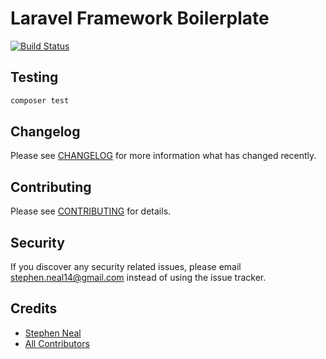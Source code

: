 # Laravel Framework Boilerplate

[![Build Status](https://travis-ci.com/sfneal/laravel-boilerplate.svg?token=dzMhNBw62SnzqHvmFuny&branch=master)](https://travis-ci.com/sfneal/laravel-boilerplate)


## Testing

``` bash
composer test
```

## Changelog

Please see [CHANGELOG](changelog.txt) for more information what has changed recently.

## Contributing

Please see [CONTRIBUTING](CONTRIBUTING.md) for details.

## Security

If you discover any security related issues, please email stephen.neal14@gmail.com instead of using the issue tracker.

## Credits

- [Stephen Neal](https://github.com/sfneal)
- [All Contributors](../../contributors)    